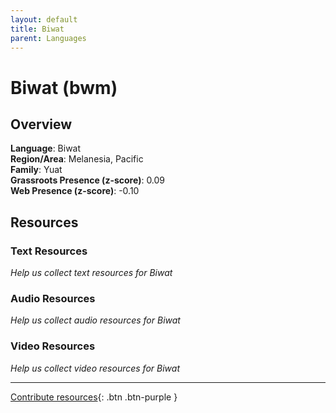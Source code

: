 ```yaml
---
layout: default
title: Biwat
parent: Languages
---
```


# Biwat (bwm)

## Overview

**Language**: Biwat  
**Region/Area**: Melanesia, Pacific  
**Family**: Yuat  
**Grassroots Presence (z-score)**: 0.09  
**Web Presence (z-score)**: -0.10  

## Resources

### Text Resources
*Help us collect text resources for Biwat*

### Audio Resources
*Help us collect audio resources for Biwat*

### Video Resources
*Help us collect video resources for Biwat*

---

[Contribute resources](https://forms.office.com/e/1SfLJx3u1r){: .btn .btn-purple }
